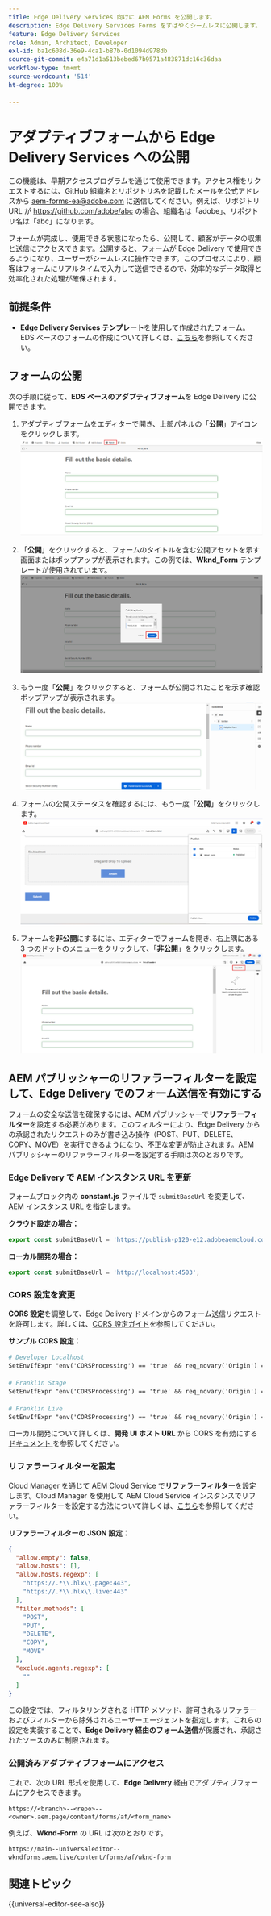 ```yaml
---
title: Edge Delivery Services 向けに AEM Forms を公開します。
description: Edge Delivery Services Forms をすばやくシームレスに公開します。
feature: Edge Delivery Services
role: Admin, Architect, Developer
exl-id: ba1c608d-36e9-4ca1-b87b-0d1094d978db
source-git-commit: e4a71d1a513bebed67b9571a483871dc16c36daa
workflow-type: tm+mt
source-wordcount: '514'
ht-degree: 100%

---
```


# アダプティブフォームから Edge Delivery Services への公開

<span class="preview">この機能は、早期アクセスプログラムを通じて使用できます。アクセス権をリクエストするには、GitHub 組織名とリポジトリ名を記載したメールを公式アドレスから <a href="mailto:aem-forms-ea@adobe.com">aem-forms-ea@adobe.com</a> に送信してください。例えば、リポジトリ URL が https://github.com/adobe/abc の場合、組織名は「adobe」、リポジトリ名は「abc」になります。</span>


フォームが完成し、使用できる状態になったら、公開して、顧客がデータの収集と送信にアクセスできます。公開すると、フォームが Edge Delivery で使用できるようになり、ユーザーがシームレスに操作できます。このプロセスにより、顧客はフォームにリアルタイムで入力して送信できるので、効率的なデータ取得と効率化された処理が確保されます。

## 前提条件

* **Edge Delivery Services テンプレート**&#x200B;を使用して作成されたフォーム。EDS ベースのフォームの作成について詳しくは、[こちら](/help/edge/docs/forms/universal-editor/getting-started-universal-editor.md)を参照してください。

## フォームの公開

次の手順に従って、**EDS ベースのアダプティブフォーム**&#x200B;を Edge Delivery に公開できます。

<!--1. Select the **Adaptive Form** that you want to publish and click the **Edit** ![edit icon](/help/forms/assets/edit.svg) icon.
   ![Select EDS-Based Form](/help/forms/assets/select-eds-based-form.png)-->

1. アダプティブフォームをエディターで開き、上部パネルの「**公開**」アイコンをクリックします。
   ![「公開」をクリック](/help/forms/assets/publish-icon-eds-form.png)

1. 「**公開**」をクリックすると、フォームのタイトルを含む公開アセットを示す画面またはポップアップが表示されます。この例では、**Wknd_Form** テンプレートが使用されています。
   ![「公開」をクリックした場合](/help/forms/assets/on-click-publish.png)

1. もう一度「**公開**」をクリックすると、フォームが公開されたことを示す確認ポップアップが表示されます。
   ![公開成功](/help/forms/assets/publish-success.png)

1. フォームの公開ステータスを確認するには、もう一度「**公開**」をクリックします。
   ![公開ステータス](/help/forms/assets/publish-status.png)

1. フォームを&#x200B;**非公開**&#x200B;にするには、エディターでフォームを開き、右上隅にある 3 つのドットのメニューをクリックして、「**非公開**」をクリックします。
   ![非公開](/help/forms/assets/unpublish--form.png)

## AEM パブリッシャーのリファラーフィルターを設定して、Edge Delivery でのフォーム送信を有効にする

フォームの安全な送信を確保するには、AEM パブリッシャーで&#x200B;**リファラーフィルター**&#x200B;を設定する必要があります。このフィルターにより、Edge Delivery からの承認されたリクエストのみが書き込み操作（POST、PUT、DELETE、COPY、MOVE）を実行できるようになり、不正な変更が防止されます。AEM パブリッシャーのリファラーフィルターを設定する手順は次のとおりです。

### Edge Delivery で AEM インスタンス URL を更新

フォームブロック内の **constant.js** ファイルで `submitBaseUrl` を変更して、AEM インスタンス URL を指定します。

**クラウド設定の場合：**

```js
export const submitBaseUrl = 'https://publish-p120-e12.adobeaemcloud.com';
```
**ローカル開発の場合：**

```js
export const submitBaseUrl = 'http://localhost:4503';
```

### CORS 設定を変更

**CORS 設定**&#x200B;を調整して、Edge Delivery ドメインからのフォーム送信リクエストを許可します。詳しくは、[CORS 設定ガイド](https://experienceleague.adobe.com/ja/docs/experience-manager-learn/getting-started-with-aem-headless/deployments/configurations/cors)を参照してください。

**サンプル CORS 設定：**

```apache
# Developer Localhost
SetEnvIfExpr "env('CORSProcessing') == 'true' && req_novary('Origin') =~ m#(http://localhost(:\d+)?$)#" CORSTrusted=true

# Franklin Stage
SetEnvIfExpr "env('CORSProcessing') == 'true' && req_novary('Origin') =~ m#(https://.*\.hlx\.page$)#" CORSTrusted=true  

# Franklin Live
SetEnvIfExpr "env('CORSProcessing') == 'true' && req_novary('Origin') =~ m#(https://.*\.hlx\.live$)#" CORSTrusted=true
```
ローカル開発について詳しくは、**開発 UI ホスト URL** から CORS を有効にする[ドキュメント ](https://experienceleague.adobe.com/ja/docs/experience-manager-cloud-service/content/headless/deployment/referrer-filter)を参照してください。

### リファラーフィルターを設定

Cloud Manager を通じて AEM Cloud Service で&#x200B;**リファラーフィルター**&#x200B;を設定します。Cloud Manager を使用して AEM Cloud Service インスタンスでリファラーフィルターを設定する方法について詳しくは、[こちら](https://experienceleague.adobe.com/ja/docs/experience-manager-learn/foundation/security/understand-cross-origin-resource-sharing)を参照してください。

**リファラーフィルターの JSON 設定：**

```json
{
  "allow.empty": false,
  "allow.hosts": [],
  "allow.hosts.regexp": [
    "https://.*\\.hlx\\.page:443",
    "https://.*\\.hlx\\.live:443"
  ],
  "filter.methods": [
    "POST",
    "PUT",
    "DELETE",
    "COPY",
    "MOVE"
  ],
  "exclude.agents.regexp": [
    ""
  ]
}
```

この設定では、フィルタリングされる HTTP メソッド、許可されるリファラーおよびフィルターから除外されるユーザーエージェントを指定します。これらの設定を実装することで、**Edge Delivery 経由のフォーム送信**&#x200B;が保護され、承認されたソースのみに制限されます。

### 公開済みアダプティブフォームにアクセス

これで、次の URL 形式を使用して、**Edge Delivery** 経由でアダプティブフォームにアクセスできます。

```
https://<branch>--<repo>--<owner>.aem.page/content/forms/af/<form_name>
```

例えば、**Wknd-Form** の URL は次のとおりです。

```
https://main--universaleditor--wkndforms.aem.live/content/forms/af/wknd-form
```


## 関連トピック

{{universal-editor-see-also}}

